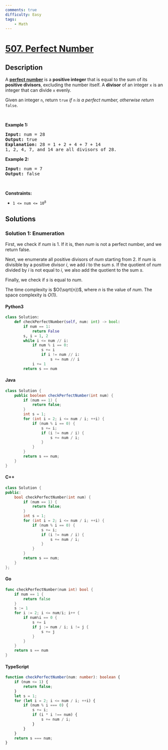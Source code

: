 ```yaml
---
comments: true
difficulty: Easy
tags:
    - Math
---
```


<!-- problem:start -->

# [507. Perfect Number](https://leetcode.com/problems/perfect-number)

## Description

<!-- description:start -->

<p>A <a href="https://en.wikipedia.org/wiki/Perfect_number" target="_blank"><strong>perfect number</strong></a> is a <strong>positive integer</strong> that is equal to the sum of its <strong>positive divisors</strong>, excluding the number itself. A <strong>divisor</strong> of an integer <code>x</code> is an integer that can divide <code>x</code> evenly.</p>

<p>Given an integer <code>n</code>, return <code>true</code><em> if </em><code>n</code><em> is a perfect number, otherwise return </em><code>false</code>.</p>

<p>&nbsp;</p>
<p><strong class="example">Example 1:</strong></p>

<pre>
<strong>Input:</strong> num = 28
<strong>Output:</strong> true
<strong>Explanation:</strong> 28 = 1 + 2 + 4 + 7 + 14
1, 2, 4, 7, and 14 are all divisors of 28.
</pre>

<p><strong class="example">Example 2:</strong></p>

<pre>
<strong>Input:</strong> num = 7
<strong>Output:</strong> false
</pre>

<p>&nbsp;</p>
<p><strong>Constraints:</strong></p>

<ul>
	<li><code>1 &lt;= num &lt;= 10<sup>8</sup></code></li>
</ul>

<!-- description:end -->

## Solutions

<!-- solution:start -->

### Solution 1: Enumeration

First, we check if $\textit{num}$ is 1. If it is, then $\textit{num}$ is not a perfect number, and we return $\text{false}$.

Next, we enumerate all positive divisors of $\textit{num}$ starting from 2. If $\textit{num}$ is divisible by a positive divisor $i$, we add $i$ to the sum $\textit{s}$. If the quotient of $\textit{num}$ divided by $i$ is not equal to $i$, we also add the quotient to the sum $\textit{s}$.

Finally, we check if $\textit{s}$ is equal to $\textit{num}$.

The time complexity is $O(\sqrt{n})$, where $n$ is the value of $\textit{num}$. The space complexity is $O(1)$.

<!-- tabs:start -->

#### Python3

```python
class Solution:
    def checkPerfectNumber(self, num: int) -> bool:
        if num == 1:
            return False
        s, i = 1, 2
        while i <= num // i:
            if num % i == 0:
                s += i
                if i != num // i:
                    s += num // i
            i += 1
        return s == num
```

#### Java

```java
class Solution {
    public boolean checkPerfectNumber(int num) {
        if (num == 1) {
            return false;
        }
        int s = 1;
        for (int i = 2; i <= num / i; ++i) {
            if (num % i == 0) {
                s += i;
                if (i != num / i) {
                    s += num / i;
                }
            }
        }
        return s == num;
    }
}
```

#### C++

```cpp
class Solution {
public:
    bool checkPerfectNumber(int num) {
        if (num == 1) {
            return false;
        }
        int s = 1;
        for (int i = 2; i <= num / i; ++i) {
            if (num % i == 0) {
                s += i;
                if (i != num / i) {
                    s += num / i;
                }
            }
        }
        return s == num;
    }
};
```

#### Go

```go
func checkPerfectNumber(num int) bool {
	if num == 1 {
		return false
	}
	s := 1
	for i := 2; i <= num/i; i++ {
		if num%i == 0 {
			s += i
			if j := num / i; i != j {
				s += j
			}
		}
	}
	return s == num
}
```

#### TypeScript

```ts
function checkPerfectNumber(num: number): boolean {
    if (num <= 1) {
        return false;
    }
    let s = 1;
    for (let i = 2; i <= num / i; ++i) {
        if (num % i === 0) {
            s += i;
            if (i * i !== num) {
                s += num / i;
            }
        }
    }
    return s === num;
}
```

<!-- tabs:end -->

<!-- solution:end -->

<!-- problem:end -->
